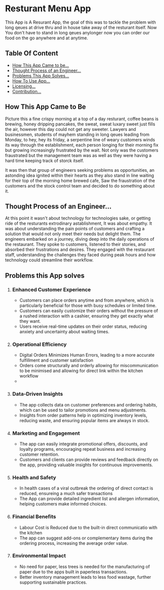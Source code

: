 <h1>Resturant Menu App</h1>

<p>
  This App is A Resurant App, the goal of this was to tackle the problem
  with long qeues at drive thru and in house take away of the resturant itself. 
  Now You don't have to stand in long qeues anylonger now you can order our food
  on the go anywhere and at anytime.
</p>

<h2>Table Of Content</h2>
<ul>
  <li><a href="">How This App Came to be...</a></li>
  <li><a href="">Thought Process of an Engineer...</a></li>
  <li><a href="">Problems This App Solves...</a></li>
  <li><a href="">How To Use App...</a></li>
  <li><a href="">Licensing...</a></li>
  <li><a href="">Contribution...</a></li>
</ul>

<h2>How This App Came to Be</h2>
<p>
  Picture this a fine crispy morning at a top of a day resturant, coffee beans is brewing, honey dripping pancakes, the sweat, sweat 
  luxary sweet just fills the air, however this day could not get any sweeter. Lawyers and businessmen, students of mayhem standing in long qeues leading from Monday,
  to hey, hey its friday, a serpentine line of weary customers winds its way through the establishment, each person longing for their morning fix but growing increasingly frustrated by 
  the wait. Not only was the customers fraustrated but the management team was as well as they were having a hard time keeping track of storck itself.

  It was then that group of engineers seeking problems as opportunities, an astonding idea ignited within their hearts as they also stand in line waiting for their
  top of the morning home brewed cafe, Saw the fraustration of the customers and the stock control team and decided to do something about it.
</p>

<h2>Thought Process of an Engineer...</h2>
<p>
  At this point it wasn't about technology for technologies sake, or getting ride of the resturants extrodinary astablishment, It was about empathy. It was about understanding the pain 
  points of customers and crafting a solution that would not only meet their needs but delight them. The engineers embarked on a journey, diving deep into the daily operations of the 
  restaurant. They spoke to customers, listened to their stories, and absorbed their frustrations and desires. They engaged with the restaurant staff, understanding the challenges they 
  faced during peak hours and how technology could streamline their workflow.
</p>

<h2>Problems this App solves</h2>
<ol>
  <li>
    <h3>Enhanced Customer Experience</h3>
    <ul>
      <li>Customers can place orders anytime and from anywhere, which is particularly beneficial for those with busy schedules or limited time.</li>
      <li>Customers can easily customize their orders without the pressure of a rushed interaction with a cashier, ensuring they get exactly what they want.</li>
      <li>Users receive real-time updates on their order status, reducing anxiety and uncertainty about waiting times.</li>
    </ul>
  </li>

  <li>
    <h3>Operational Efficiency</h3>
    <ul>
      <li>Digital Orders Minimizes Human Errors, leading to a more accurate fulfillment and customer satisfaction</li>
      <li>Orders come structurally and orderly allowing for miscommunication to be minimised and allowing for direct link within the kitchen workflow</li>
      <li></li>
    </ul>
  </li>

  <li>
    <h3>Data-Driven Insights</h3>
    <ul>
      <li>The app collects data on customer preferences and ordering habits, which can be used to tailor promotions and menu adjustments.</li>
      <li>Insights from order patterns help in optimizing inventory levels, reducing waste, and ensuring popular items are always in stock.</li>
    </ul>
  </li>

  <li>
    <h3>Marketing and Engagement</h3>
    <ul>
      <li>The app can easily integrate promotional offers, discounts, and loyalty programs, encouraging repeat business and increasing customer retention.</li>
      <li>Customers and clients can provide reviews and feedback directly on the app, providing valuable insights for continuous improvements.</li>
    </ul>
  </li>

  <li>
    <h3>Health and Safety</h3>
    <ul>
      <li>In health cases of a viral outbreak the ordering of direct contact is reduced, ensureing a much safer transactions</li>
      <li>The App can provide detailed ingredient list and allergen information, helping customers make informed choices.</li>
    </ul>
  </li>

  <li>
    <h3>Financial Benefits</h3>
    <ul>
      <li>Labour Cost is Reduced due to the built-in direct communicatio with the kitchen</li>
      <li>The app can suggest add-ons or complementary items during the ordering process, increasing the average order value.</li>
    </ul>
  </li>

  <li>
    <h3>Environmental Impact</h3>
    <ul>
      <li>No need for paper, less trees is needed for the manufacturing of paper due to the apps built in paperless transactions.
      </li>
      <li>
        Better inventory management leads to less food wastage, further supporting sustainable practices.
      </li>
    </ul>
  </li>
</ol>
